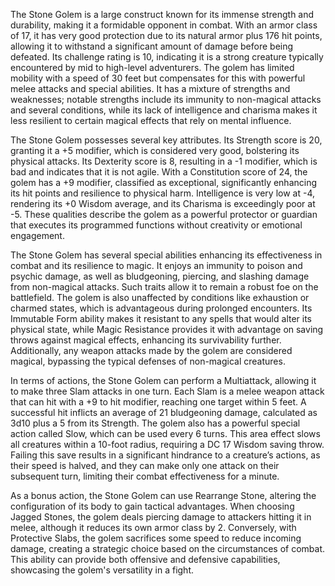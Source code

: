 The Stone Golem is a large construct known for its immense strength and durability, making it a formidable opponent in combat. With an armor class of 17, it has very good protection due to its natural armor plus 176 hit points, allowing it to withstand a significant amount of damage before being defeated. Its challenge rating is 10, indicating it is a strong creature typically encountered by mid to high-level adventurers. The golem has limited mobility with a speed of 30 feet but compensates for this with powerful melee attacks and special abilities. It has a mixture of strengths and weaknesses; notable strengths include its immunity to non-magical attacks and several conditions, while its lack of intelligence and charisma makes it less resilient to certain magical effects that rely on mental influence.

The Stone Golem possesses several key attributes. Its Strength score is 20, granting it a +5 modifier, which is considered very good, bolstering its physical attacks. Its Dexterity score is 8, resulting in a -1 modifier, which is bad and indicates that it is not agile. With a Constitution score of 24, the golem has a +9 modifier, classified as exceptional, significantly enhancing its hit points and resilience to physical harm. Intelligence is very low at -4, rendering its +0 Wisdom average, and its Charisma is exceedingly poor at -5. These qualities describe the golem as a powerful protector or guardian that executes its programmed functions without creativity or emotional engagement.

The Stone Golem has several special abilities enhancing its effectiveness in combat and its resilience to magic. It enjoys an immunity to poison and psychic damage, as well as bludgeoning, piercing, and slashing damage from non-magical attacks. Such traits allow it to remain a robust foe on the battlefield. The golem is also unaffected by conditions like exhaustion or charmed states, which is advantageous during prolonged encounters. Its Immutable Form ability makes it resistant to any spells that would alter its physical state, while Magic Resistance provides it with advantage on saving throws against magical effects, enhancing its survivability further. Additionally, any weapon attacks made by the golem are considered magical, bypassing the typical defenses of non-magical creatures.

In terms of actions, the Stone Golem can perform a Multiattack, allowing it to make three Slam attacks in one turn. Each Slam is a melee weapon attack that can hit with a +9 to hit modifier, reaching one target within 5 feet. A successful hit inflicts an average of 21 bludgeoning damage, calculated as 3d10 plus a 5 from its Strength. The golem also has a powerful special action called Slow, which can be used every 6 turns. This area effect slows all creatures within a 10-foot radius, requiring a DC 17 Wisdom saving throw. Failing this save results in a significant hindrance to a creature’s actions, as their speed is halved, and they can make only one attack on their subsequent turn, limiting their combat effectiveness for a minute.

As a bonus action, the Stone Golem can use Rearrange Stone, altering the configuration of its body to gain tactical advantages. When choosing Jagged Stones, the golem deals piercing damage to attackers hitting it in melee, although it reduces its own armor class by 2. Conversely, with Protective Slabs, the golem sacrifices some speed to reduce incoming damage, creating a strategic choice based on the circumstances of combat. This ability can provide both offensive and defensive capabilities, showcasing the golem's versatility in a fight.